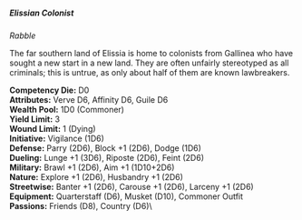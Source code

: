 ##### Elissian Colonist

*Rabble*

The far southern land of Elissia is home to colonists from Gallinea who
have sought a new start in a new land. They are often unfairly
stereotyped as all criminals; this is untrue, as only about half of them
are known lawbreakers.

**Competency Die:** D0\
**Attributes:** Verve D6, Affinity D6, Guile D6\
**Wealth Pool:** 1D0 (Commoner)\
**Yield Limit:** 3\
**Wound Limit:** 1 (Dying)\
**Initiative:** Vigilance (1D6)\
**Defense:** Parry (2D6), Block +1 (2D6), Dodge (1D6)\
**Dueling:** Lunge +1 (3D6), Riposte (2D6), Feint (2D6)\
**Military:** Brawl +1 (2D6), Aim +1 (1D10+2D6)\
**Nature:** Explore +1 (2D6), Husbandry +1 (2D6)\
**Streetwise:** Banter +1 (2D6), Carouse +1 (2D6), Larceny +1 (2D6)\
**Equipment:** Quarterstaff (D6), Musket (D10), Commoner Outfit\
**Passions:** Friends (D8), Country (D6)\
